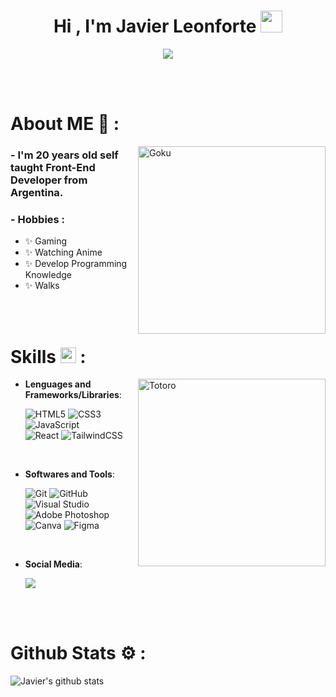 <h1 align="center"><b>Hi , I'm Javier Leonforte </b><img src="https://media.giphy.com/media/hvRJCLFzcasrR4ia7z/giphy.gif" width="35"></h1>

<p align="center">
  <img src="https://readme-typing-svg.herokuapp.com?font=Time+New+Roman&color=cyan&size=25&center=true&vCenter=true&width=600&height=100&lines=Self-taught+Front-End+Developer;Computer+Science+Student;Newbie+Developer...;Active+Learner/Researcher;Love+to+learn+new+stuffs..&hearts;">
</p>

<br><br>



# About ME 💬 :
<img align="right" width=300px alt="Goku" src="https://media3.giphy.com/media/v1.Y2lkPTc5MGI3NjExbGl4ejlteDE1cDRvOWU5bGMzd2FqeWdka3pnc3gxOTNlcWtnY21heiZlcD12MV9pbnRlcm5hbF9naWZfYnlfaWQmY3Q9Zw/lPwZcFRMGOFPO/giphy.webp">

### - I'm 20 years old self taught Front-End Developer from Argentina.

### - Hobbies : 
- ✨ Gaming
- ✨ Watching Anime
- ✨ Develop Programming Knowledge
- ✨ Walks

<br><br>

# Skills <img src="https://media2.giphy.com/media/QssGEmpkyEOhBCb7e1/giphy.gif?cid=ecf05e47a0n3gi1bfqntqmob8g9aid1oyj2wr3ds3mg700bl&rid=giphy.gif" width ="25"> :
<img align="right" width=300px alt="Totoro" src="https://media1.giphy.com/media/v1.Y2lkPTc5MGI3NjExeHp4dWthMHVwcDRiZG5ydm02ZXNkNWJmbWdsM3F4cTJ5ZnB6NXFrMiZlcD12MV9pbnRlcm5hbF9naWZfYnlfaWQmY3Q9Zw/jIqh3ym2s7GU/giphy.webp">

- **Lenguages and Frameworks/Libraries**:

   ![HTML5](https://img.shields.io/badge/HTML5%20-%23E34F26.svg?style=for-the-badge&logo=html5&logoColor=white)
   ![CSS3](https://img.shields.io/badge/CSS%20-%231572B6.svg?style=for-the-badge&logo=css3&logoColor=white)
   ![JavaScript](https://img.shields.io/badge/JavaScript%20-%23F7DF1E.svg?style=for-the-badge&logo=javascript&logoColor=black) <br>
   ![React](https://img.shields.io/badge/react-%2320232a.svg?style=for-the-badge&logo=react&logoColor=%2361DAFB)
   ![TailwindCSS](https://img.shields.io/badge/tailwindcss-%2338B2AC.svg?style=for-the-badge&logo=tailwind-css&logoColor=white)

<br>

- **Softwares and Tools**:

    ![Git](https://img.shields.io/badge/git-%23F05033.svg?style=for-the-badge&logo=git&logoColor=white)
    ![GitHub](https://img.shields.io/badge/github-%23121011.svg?style=for-the-badge&logo=github&logoColor=white)
    ![Visual Studio](https://img.shields.io/badge/Visual%20Studio-5C2D91.svg?style=for-the-badge&logo=visual-studio&logoColor=white) <br>
    ![Adobe Photoshop](https://img.shields.io/badge/adobe%20photoshop-%2331A8FF.svg?style=for-the-badge&logo=adobe%20photoshop&logoColor=white)
    ![Canva](https://img.shields.io/badge/Canva-%2300C4CC.svg?style=for-the-badge&logo=Canva&logoColor=white)
    ![Figma](https://img.shields.io/badge/figma-%23F24E1E.svg?style=for-the-badge&logo=figma&logoColor=white)

<br>

- **Social Media**:

   <a href="https://www.instagram.com/javii.leonforte/">
     <img src="https://img.shields.io/badge/Instagram-%23E4405F.svg?style=for-the-badge&logo=Instagram&logoColor=white">
   </a>

<br><br>

# Github Stats ⚙️ :

  ![Javier's github stats](https://github-readme-stats.vercel.app/api?username=javierleonforte&show_icons=true&theme=radical)
